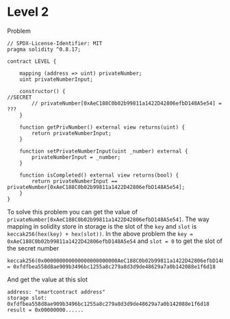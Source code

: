 # Level 2
Problem
```solidity
// SPDX-License-Identifier: MIT
pragma solidity ^0.8.17;

contract LEVEL {
    
    mapping (address => uint) privateNumber;
    uint privateNumberInput;
    
    constructor() {
//SECRET
        // privateNumber[0xAeC188C0b02b99811a1422D42806efbD148A5e54] = ???
    }

    function getPrivNumber() external view returns(uint) {
        return privateNumberInput;
    }

    function setPrivateNumberInput(uint _number) external {
        privateNumberInput = _number;
    }
    
    function isCompleted() external view returns(bool) {
        return privateNumberInput == privateNumber[0xAeC188C0b02b99811a1422D42806efbD148A5e54];
    }
}
```
To solve this problem you can get the value of ```privateNumber[0xAeC188C0b02b99811a1422D42806efbD148A5e54]```. The way mapping in solidity store in storage is the slot of the `key` and `slot` is `keccak256(hex(key) + hex(slot))`. In the above problem the `key = 0xAeC188C0b02b99811a1422D42806efbD148A5e54` and `slot = 0` to get the slot of the secret number 
```
keccak256(0x000000000000000000000000AeC188C0b02b99811a1422D42806efbD148A5e540000000000000000000000000000000000000000000000000000000000000000) = 0xfdfbea558d8ae909b3496bc1255a8c279a8d3d9de48629a7a0b142088e1f6d18
```
And get the value at this slot
```
address: "smartcontract address"
storage slot: 0xfdfbea558d8ae909b3496bc1255a8c279a8d3d9de48629a7a0b142088e1f6d18
result = 0x00000000......
```